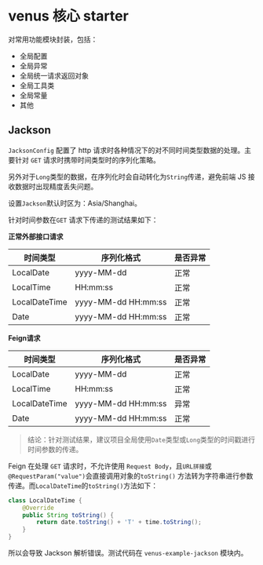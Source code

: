 # venus 核心 starter

对常用功能模块封装，包括：

* 全局配置
* 全局异常
* 全局统一请求返回对象
* 全局工具类
* 全局常量
* 其他

## Jackson

`JacksonConfig` 配置了 http 请求时各种情况下的对不同时间类型数据的处理。主要针对 `GET` 请求时携带时间类型时的序列化策略。

另外对于`Long`类型的数据，在序列化时会自动转化为`String`传递，避免前端 JS 接收数据时出现精度丢失问题。

设置`Jackson`默认时区为：Asia/Shanghai。

针对时间参数在`GET` 请求下传递的测试结果如下：

**正常外部接口请求**

| 时间类型          | 序列化格式               | 是否异常 |
|---------------|---------------------|------|
| LocalDate     | yyyy-MM-dd          | 正常   |
| LocalTime     | HH:mm:ss            | 正常   |
| LocalDateTime | yyyy-MM-dd HH:mm:ss | 正常   |
| Date          | yyyy-MM-dd HH:mm:ss | 正常   |

**Feign请求**

| 时间类型          | 序列化格式               | 是否异常 |
|---------------|---------------------|------|
| LocalDate     | yyyy-MM-dd          | 正常   |
| LocalTime     | HH:mm:ss            | 正常   |
| LocalDateTime | yyyy-MM-dd HH:mm:ss | 异常   |
| Date          | yyyy-MM-dd HH:mm:ss | 正常   |

> 结论：针对测试结果，建议项目全局使用`Date`类型或`Long`类型的时间戳进行时间参数的传递。

Feign 在处理 `GET` 请求时，不允许使用 `Request Body`，且`URL拼接`或`@RequestParam("value")`会直接调用对象的`toString()`
方法转为字符串进行参数传递。而`LocalDateTime`的`toString()`方法如下：

```java
class LocalDateTime {
    @Override
    public String toString() {
        return date.toString() + 'T' + time.toString();
    }
}
```

所以会导致 Jackson 解析错误。测试代码在 `venus-example-jackson` 模块内。